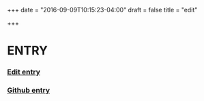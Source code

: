 +++
date = "2016-09-09T10:15:23-04:00"
draft = false
title = "edit"

+++

# ENTRY

### [Edit entry](http://prose.io/#charlesbao/hi-charles/tree/master/site/content/post)

### [Github entry](https://github.com/charlesbao/hi-charles)
